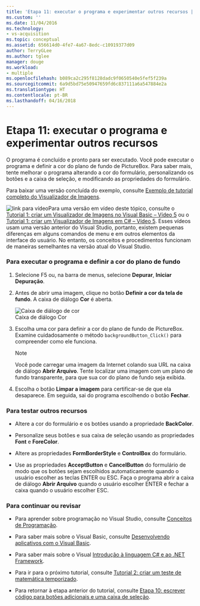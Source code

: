 ```yaml
---
title: 'Etapa 11: executar o programa e experimentar outros recursos | Microsoft Docs'
ms.custom: ''
ms.date: 11/04/2016
ms.technology:
- vs-acquisition
ms.topic: conceptual
ms.assetid: 656614d0-4fe7-4a67-8edc-c10919377d09
author: TerryGLee
ms.author: tglee
manager: douge
ms.workload:
- multiple
ms.openlocfilehash: b089ca2c295f8128dadc9f0650540e5fef5f239a
ms.sourcegitcommit: 6a9d5bd75e50947659fd6c837111a6a547884e2a
ms.translationtype: HT
ms.contentlocale: pt-BR
ms.lasthandoff: 04/16/2018
---
```

# <a name="step-11-run-your-program-and-try-other-features"></a>Etapa 11: executar o programa e experimentar outros recursos
O programa é concluído e pronto para ser executado. Você pode executar o programa e definir a cor do plano de fundo de PictureBox. Para saber mais, tente melhorar o programa alterando a cor do formulário, personalizando os botões e a caixa de seleção, e modificando as propriedades do formulário.  
  
 Para baixar uma versão concluída do exemplo, consulte [Exemplo de tutorial completo do Visualizador de Imagens](http://code.msdn.microsoft.com/Complete-Picture-Viewer-7d91d3a8).  
  
 ![link para vídeo](../data-tools/media/playvideo.gif "PlayVideo")Para uma versão em vídeo deste tópico, consulte o [Tutorial 1: criar um Visualizador de Imagens no Visual Basic – Vídeo 5](http://go.microsoft.com/fwlink/?LinkId=205216) ou o [Tutorial 1: criar um Visualizador de Imagens em C# – Vídeo 5](http://go.microsoft.com/fwlink/?LinkId=205206). Esses vídeos usam uma versão anterior do Visual Studio, portanto, existem pequenas diferenças em alguns comandos de menu e em outros elementos da interface do usuário. No entanto, os conceitos e procedimentos funcionam de maneiras semelhantes na versão atual do Visual Studio.  
  
### <a name="to-run-your-program-and-set-the-background-color"></a>Para executar o programa e definir a cor do plano de fundo  
  
1.  Selecione F5 ou, na barra de menus, selecione **Depurar**, **Iniciar Depuração**.  
  
2.  Antes de abrir uma imagem, clique no botão **Definir a cor da tela de fundo**. A caixa de diálogo **Cor** é aberta.  
  
     ![Caixa de diálogo de cor](../ide/media/express_colordialog.png "Express_ColorDialog")  
Caixa de diálogo Cor  
  
3.  Escolha uma cor para definir a cor do plano de fundo de PictureBox. Examine cuidadosamente o método `backgroundButton_Click()` para compreender como ele funciona.  
  
    > [!NOTE]
    >  Você pode carregar uma imagem da Internet colando sua URL na caixa de diálogo **Abrir Arquivo**. Tente localizar uma imagem com um plano de fundo transparente, para que sua cor do plano de fundo seja exibida.  
  
4.  Escolha o botão **Limpar a imagem** para certificar-se de que ela desaparece. Em seguida, sai do programa escolhendo o botão **Fechar**.  
  
### <a name="to-try-other-features"></a>Para testar outros recursos  
  
-   Altere a cor do formulário e os botões usando a propriedade **BackColor**.  
  
-   Personalize seus botões e sua caixa de seleção usando as propriedades **Font** e **ForeColor**.  
  
-   Altere as propriedades **FormBorderStyle** e **ControlBox** do formulário.  
  
-   Use as propriedades **AcceptButton** e **CancelButton** do formulário de modo que os botões sejam escolhidos automaticamente quando o usuário escolher as teclas ENTER ou ESC. Faça o programa abrir a caixa de diálogo **Abrir Arquivo** quando o usuário escolher ENTER e fechar a caixa quando o usuário escolher ESC.  
  
### <a name="to-continue-or-review"></a>Para continuar ou revisar  
  
-   Para aprender sobre programação no Visual Studio, consulte [Conceitos de Programação](http://msdn.microsoft.com/Library/65c12cca-af4f-4017-886e-2dbc00a189d6).  
  
-   Para saber mais sobre o Visual Basic, consulte [Desenvolvendo aplicativos com o Visual Basic](/dotnet/visual-basic/developing-apps/index).  
  
-   Para saber mais sobre o Visual [Introdução à linguagem C# e ao .NET Framework](/dotnet/csharp/getting-started/introduction-to-the-csharp-language-and-the-net-framework).  
  
-   Para ir para o próximo tutorial, consulte [Tutorial 2: criar um teste de matemática temporizado](../ide/tutorial-2-create-a-timed-math-quiz.md).  
  
-   Para retornar à etapa anterior do tutorial, consulte [Etapa 10: escrever código para botões adicionais e uma caixa de seleção](../ide/step-10-write-code-for-additional-buttons-and-a-check-box.md).
